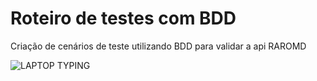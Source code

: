 # Roteiro de testes com BDD

Criação de cenários de teste utilizando BDD para validar a api RAROMD

![LAPTOP TYPING](https://media2.giphy.com/media/v1.Y2lkPTc5MGI3NjExc3NmcXoyZDJub3Q5NmU3dmJlcTM4amNzd3pmeDNpNTJnaG0yZXF0aSZlcD12MV9pbnRlcm5hbF9naWZfYnlfaWQmY3Q9Zw/VEhpX9lshFoFHNS563/giphy.gif)
